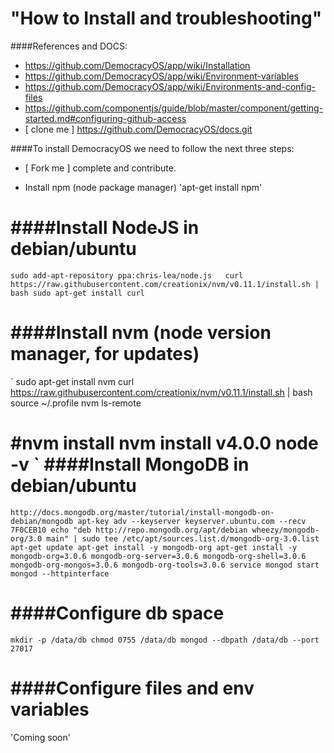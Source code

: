 "How to Install and troubleshooting"
========================================

####References and DOCS:

* https://github.com/DemocracyOS/app/wiki/Installation
* https://github.com/DemocracyOS/app/wiki/Environment-variables
* https://github.com/DemocracyOS/app/wiki/Environments-and-config-files
* https://github.com/componentjs/guide/blob/master/component/getting-started.md#configuring-github-access
* [ clone me ] https://github.com/DemocracyOS/docs.git

####To install DemocracyOS we need to follow the next three steps:

  * [ Fork me ] complete and contribute.
  
  * Install npm (node package manager)
    'apt-get install npm'

####Install NodeJS in debian/ubuntu
=================================
 `sudo add-apt-repository ppa:chris-lea/node.js  
 curl https://raw.githubusercontent.com/creationix/nvm/v0.11.1/install.sh | bash
 sudo apt-get install curl
 `

####Install nvm (node version manager, for updates)
================================================
 `
 sudo apt-get install nvm
 curl https://raw.githubusercontent.com/creationix/nvm/v0.11.1/install.sh | bash
 source ~/.profile
 nvm ls-remote
 
 #nvm install     <version>
 nvm install     v4.0.0
 node -v
 `
####Install MongoDB in debian/ubuntu
=================================
 `
 http://docs.mongodb.org/master/tutorial/install-mongodb-on-debian/mongodb
 apt-key adv --keyserver keyserver.ubuntu.com --recv 7F0CEB10
 echo "deb http://repo.mongodb.org/apt/debian wheezy/mongodb-org/3.0 main" | sudo tee /etc/apt/sources.list.d/mongodb-org-3.0.list
 apt-get update
 apt-get install -y mongodb-org
 apt-get install -y mongodb-org=3.0.6 mongodb-org-server=3.0.6 mongodb-org-shell=3.0.6 mongodb-org-mongos=3.0.6 mongodb-org-tools=3.0.6
 service mongod start
 mongod --httpinterface
 `
 
####Configure db space
===================
 `
 mkdir -p /data/db
 chmod 0755 /data/db
 mongod --dbpath /data/db --port 27017
 `
 
####Configure files and env variables
==================================
  
'Coming soon'
